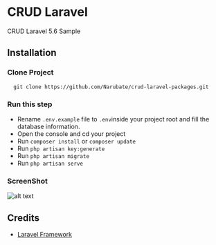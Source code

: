 # CRUD Laravel
CRUD Laravel 5.6 Sample

## Installation

### Clone Project

  ```
    git clone https://github.com/Narubate/crud-laravel-packages.git
  ```
  
### Run this step
- Rename `.env.example` file to `.env`inside your project root and fill the database information.
- Open the console and cd your project
- Run `composer install` or ```composer update```
- Run `php artisan key:generate` 
- Run `php artisan migrate`
- Run `php artisan serve`


### ScreenShot
![alt text](https://raw.githubusercontent.com/Narubate/crud-laravel/master/ScreenShot1.png)


## Credits
* [Laravel Framework](https://laravel.com/)
